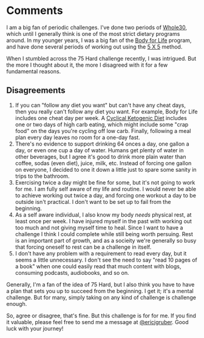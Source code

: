 # Comments
I am a big fan of periodic challenges. I've done two periods of [Whole30](https://whole30.com/), which until I generally think is one of the most strict dietary programs around. In my younger years, I was a big fan of the [Body for Life](https://en.wikipedia.org/wiki/Body_for_Life) program, and have done several periods of working out using the [5 X 5](https://stronglifts.com/5x5/) method.

When I stumbled across the 75 Hard challenge recently, I was intrigued. But the more I thought about it, the more I disagreed with it for a few fundamental reasons.

## Disagreements
1. If you can "follow any diet you want" but can't have any cheat days, then you really can't follow any diet you want. For example, Body for Life includes one cheat day per week. A [Cyclical Ketogenic Diet](https://www.ruled.me/cyclical-ketogenic-diet-indepth-look/) includes one or two days of high carb eating, which might include some "crap food" on the days you're cycling off low carb. Finally, following a meal plan every day leaves no room for a one-day fast.
2. There's no evidence to support drinking 64 onces a day, one gallon a day, or even one cup a day of water. Humans get plenty of water in other beverages, but I agree it's good to drink more plain water than coffee, sodas (even diet), juice, milk, etc. Instead of forcing one gallon on everyone, I decided to one it down a little just to spare some sanity in trips to the bathroom.
3. Exercising twice a day might be fine for some, but it's not going to work for me. I am fully self aware of my life and routine. I would never be able to achieve working out twice a day, and forcing one workout a day to be outside isn't practical. I don't want to be set up to fail from the beginning.
4. As a self aware individual, I also know my body *needs* physical rest, at least once per week. I have injured myself in the past with working out too much and not giving myself time to heal. Since I want to have a challenge I think I could complete while still being worth persuing. Rest is an important part of growth, and as a socieity we're generally so busy that forcing oneself to rest can be a challenge in itself.
5. I don't have any problem with a requirement to read every day, but it seems a little unnecessary. I don't see the need to say "read 10 pages of a book" when one could easily read that much content with blogs, consuming podcasts, audiobooks, and so on.

Generally, I'm a fan of the idea of 75 Hard, but I also think you have to have a plan that sets you up to succeed from the beginning. I get it; it's a mental challenge. But for many, simply taking on any kind of challenge is challenge enough.

So, agree or disagree, that's fine. But this challenge is for for me. If you find it valuable, please feel free to send me a message at [@ericjgruber](https://twitter.com/ericjgruber). Good luck with your journey!
